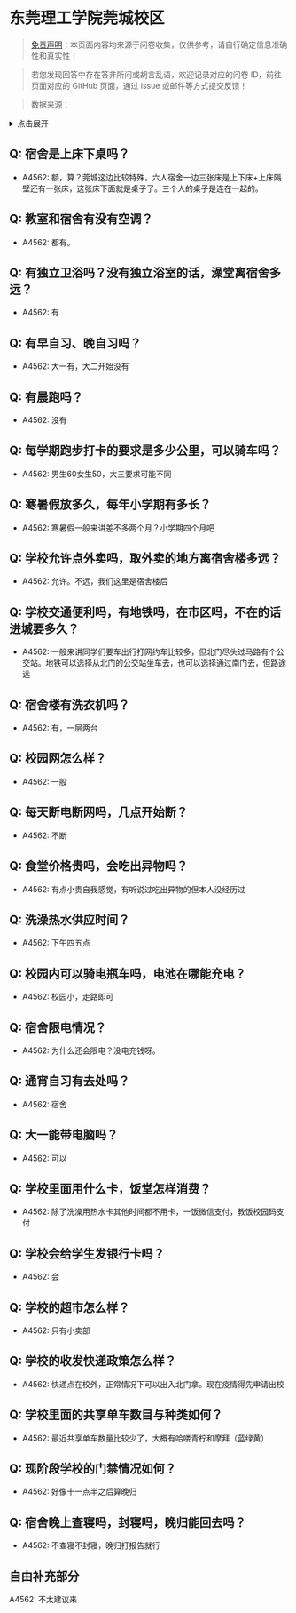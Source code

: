 # 东莞理工学院莞城校区

> [免责声明](https://colleges.chat/#_3)：本页面内容均来源于问卷收集，仅供参考，请自行确定信息准确性和真实性！

> 若您发现回答中存在答非所问或胡言乱语，欢迎记录对应的问卷 ID，前往页面对应的 GitHub 页面，通过 issue 或邮件等方式提交反馈！

> 数据来源：

<details><summary>点击展开</summary>
<ul>
<li>A4562: 匿名 (2022 年 06 月)</li>
</ul>
</details>

## Q: 宿舍是上床下桌吗？

- A4562: 额，算？莞城这边比较特殊，六人宿舍一边三张床是上下床+上床隔壁还有一张床，这张床下面就是桌子了。三个人的桌子是连在一起的。

## Q: 教室和宿舍有没有空调？

- A4562: 都有。

## Q: 有独立卫浴吗？没有独立浴室的话，澡堂离宿舍多远？

- A4562: 有

## Q: 有早自习、晚自习吗？

- A4562: 大一有，大二开始没有

## Q: 有晨跑吗？

- A4562: 没有

## Q: 每学期跑步打卡的要求是多少公里，可以骑车吗？

- A4562: 男生60女生50，大三要求可能不同

## Q: 寒暑假放多久，每年小学期有多长？

- A4562: 寒暑假一般来讲差不多两个月？小学期四个月吧

## Q: 学校允许点外卖吗，取外卖的地方离宿舍楼多远？

- A4562: 允许。不远，我们这里是宿舍楼后

## Q: 学校交通便利吗，有地铁吗，在市区吗，不在的话进城要多久？

- A4562: 一般来讲同学们要车出行打网约车比较多，但北门尽头过马路有个公交站。地铁可以选择从北门的公交站坐车去，也可以选择通过南门去，但路途远

## Q: 宿舍楼有洗衣机吗？

- A4562: 有，一层两台

## Q: 校园网怎么样？

- A4562: 一般

## Q: 每天断电断网吗，几点开始断？

- A4562: 不断

## Q: 食堂价格贵吗，会吃出异物吗？

- A4562: 有点小贵自我感觉，有听说过吃出异物的但本人没经历过

## Q: 洗澡热水供应时间？

- A4562: 下午四五点

## Q: 校园内可以骑电瓶车吗，电池在哪能充电？

- A4562: 校园小，走路即可

## Q: 宿舍限电情况？

- A4562: 为什么还会限电？没电充钱呀。

## Q: 通宵自习有去处吗？

- A4562: 宿舍

## Q: 大一能带电脑吗？

- A4562: 可以

## Q: 学校里面用什么卡，饭堂怎样消费？

- A4562: 除了洗澡用热水卡其他时间都不用卡，一饭微信支付，教饭校园码支付

## Q: 学校会给学生发银行卡吗？

- A4562: 会

## Q: 学校的超市怎么样？

- A4562: 只有小卖部

## Q: 学校的收发快递政策怎么样？

- A4562: 快递点在校外，正常情况下可以出入北门拿。现在疫情得先申请出校

## Q: 学校里面的共享单车数目与种类如何？

- A4562: 最近共享单车数量比较少了，大概有哈喽青柠和摩拜（蓝绿黄）

## Q: 现阶段学校的门禁情况如何？

- A4562: 好像十一点半之后算晚归

## Q: 宿舍晚上查寝吗，封寝吗，晚归能回去吗？

- A4562: 不查寝不封寝，晚归打报告就行

## 自由补充部分

A4562: 不太建议来